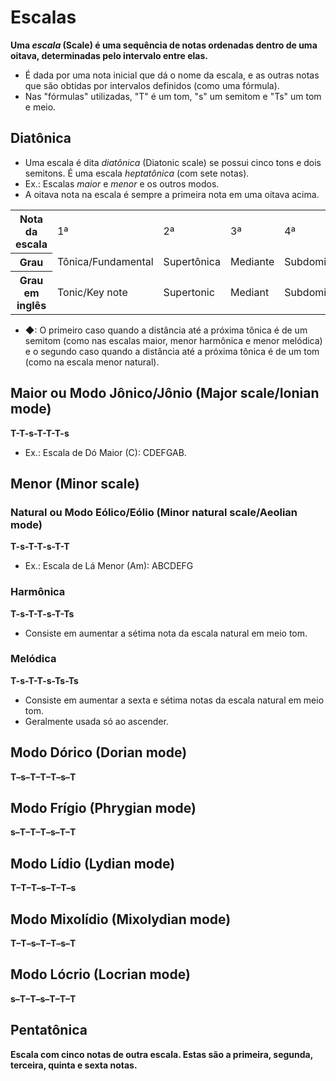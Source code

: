 # Escalas

**Uma _escala_ (Scale) é uma sequência de notas ordenadas dentro de uma oitava, determinadas pelo intervalo entre elas.**

-   É dada por uma nota inicial que dá o nome da escala, e as outras notas que são obtidas por intervalos definidos (como uma fórmula).
-   Nas "fórmulas" utilizadas, "T" é um tom, "s" um semitom e "Ts" um tom e meio.

## Diatônica

-   Uma escala é dita _diatônica_ (Diatonic scale) se possui cinco tons e dois semitons. É uma escala _heptatônica_ (com sete notas).
-   Ex.: Escalas _maior_ e _menor_ e os outros modos.
-   A oitava nota na escala é sempre a primeira nota em uma oitava acima.

<table>
	<tr>
		<th>Nota da escala</th>
		<td>1ª</td>
		<td>2ª</td>
		<td>3ª</td>
		<td>4ª</td>
		<td>5ª</td>
		<td>6ª</td>
		<td>7ª</td>
	</tr>
	<tr>
		<th>Grau</th>
		<td>Tônica/Fundamental</td>
		<td>Supertônica</td>
		<td>Mediante</td>
		<td>Subdominante</td>
		<td>Dominante</td>
		<td>Superdominante/Sobredominante/Submediante</td>
		<td>Sensível/Subtônica◆</td>
	</tr>
	<tr>
		<th>Grau em inglês</th>
		<td>Tonic/Key note</td>
		<td>Supertonic</td>
		<td>Mediant</td>
		<td>Subdominant</td>
		<td>Dominant</td>
		<td>Superdominant/Submediant</td>
		<td>Leading tone/Subtonic◆</td>
	</tr>
</table>

-   ◆: O primeiro caso quando a distância até a próxima tônica é de um semitom (como nas escalas maior, menor harmônica e menor melódica) e o segundo caso quando a distância até a próxima tônica é de um tom (como na escala menor natural).

## Maior ou Modo Jônico/Jônio (Major scale/Ionian mode)

**T-T-s-T-T-T-s**

-   Ex.: Escala de Dó Maior (C): CDEFGAB.

## Menor (Minor scale)

### Natural ou Modo Eólico/Eólio (Minor natural scale/Aeolian mode)

**T-s-T-T-s-T-T**

-   Ex.: Escala de Lá Menor (Am): ABCDEFG

### Harmônica

**T-s-T-T-s-T-Ts**

-   Consiste em aumentar a sétima nota da escala natural em meio tom.

### Melódica

**T-s-T-T-s-Ts-Ts**

-   Consiste em aumentar a sexta e sétima notas da escala natural em meio tom.
-   Geralmente usada só ao ascender.

## Modo Dórico (Dorian mode)

**T–s–T–T–T–s–T**

## Modo Frígio (Phrygian mode)

**s–T–T–T–s–T–T**

## Modo Lídio (Lydian mode)

**T–T–T–s–T–T–s**

## Modo Mixolídio (Mixolydian mode)

**T–T–s–T–T–s–T**

## Modo Lócrio (Locrian mode)

**s–T–T–s–T–T–T**

## Pentatônica

**Escala com cinco notas de outra escala. Estas são a primeira, segunda, terceira, quinta e sexta notas.**
